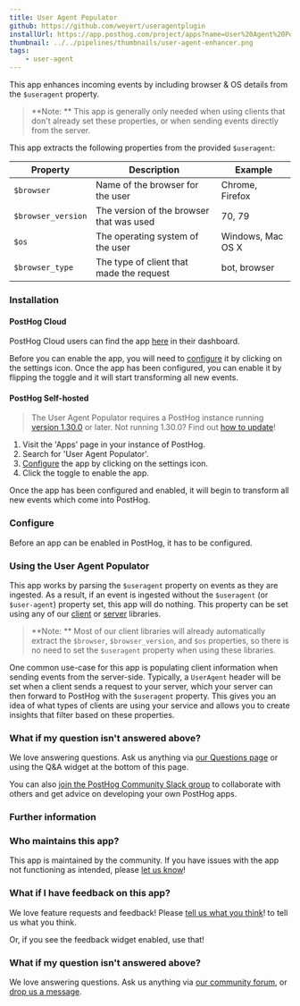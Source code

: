 ```yaml
---
title: User Agent Populator
github: https://github.com/weyert/useragentplugin
installUrl: https://app.posthog.com/project/apps?name=User%20Agent%20Populator
thumbnail: ../../pipelines/thumbnails/user-agent-enhancer.png
tags:
    - user-agent
---
```


This app enhances incoming events by including browser & OS details from the `$useragent` property.

> **Note: ** This app is generally only needed when using clients that don't already set these properties, or when sending events directly from the server.

This app extracts the following properties from the provided `$useragent`:

| Property | Description | Example|
| --- | --- | --- |
| `$browser` | Name of the browser for the user | Chrome, Firefox |
| `$browser_version` | The version of the browser that was used | 70, 79 |
| `$os` | The operating system of the user | Windows, Mac OS X |
| `$browser_type` | The type of client that made the request | bot, browser |

### Installation

#### PostHog Cloud

PostHog Cloud users can find the app [here](https://app.posthog.com/project/apps?name=User+Agent+Populator) in their dashboard.

Before you can enable the app, you will need to [configure](#configure) it by clicking on the settings icon.
Once the app has been configured, you can enable it by flipping the toggle and it will start transforming all new events.

#### PostHog Self-hosted

> The User Agent Populator requires a PostHog instance running [version 1.30.0](https://posthog.com/blog/the-posthog-array-1-30-0) or later.
> Not running 1.30.0? Find out [how to update](https://posthog.com/docs/runbook/upgrading-posthog)!

1. Visit the 'Apps' page in your instance of PostHog.
2. Search for 'User Agent Populator'.
3. [Configure](#configure) the app by clicking on the settings icon.
4. Click the toggle to enable the app.

Once the app has been configured and enabled, it will begin to transform all new events which come into PostHog.

### Configure

Before an app can be enabled in PostHog, it has to be configured.

<AppParameters />

### Using the User Agent Populator

This app works by parsing the `$useragent` property on events as they are ingested.
As a result, if an event is ingested without the `$useragent` (or `$user-agent`) property set, this app will do nothing.
This property can be set using any of our [client](/docs/integrate#client-libraries) or [server](/docs/integrate#server-libraries) libraries.

> **Note: ** Most of our client libraries will already automatically extract the `$browser`, `$browser_version`, and `$os` properties, so there is no need to set the `$useragent` property when using these libraries.

One common use-case for this app is populating client information when sending events from the server-side. Typically, a `UserAgent` header will be set when a client sends a request to your server, which your server can then forward to PostHog with the `$useragent` property.
This gives you an idea of what types of clients are using your service and allows you to create insights that filter based on these properties.


### What if my question isn't answered above?

We love answering questions. Ask us anything via [our Questions page](/questions) or using the Q&A widget at the bottom of this page.

You can also [join the PostHog Community Slack group](/slack) to collaborate with others and get advice on developing your own PostHog apps.

### Further information

### Who maintains this app?

This app is maintained by the community. If you have issues with the app not functioning as intended, please [let us know](http://app.posthog.com/home#supportModal)!

### What if I have feedback on this app?

We love feature requests and feedback! Please [tell us what you think](http://app.posthog.com/home#supportModal)! to tell us what you think.

Or, if you see the feedback widget enabled, use that!

### What if my question isn't answered above?

We love answering questions. Ask us anything via [our community forum](/questions), or [drop us a message](http://app.posthog.com/home#supportModal). 

